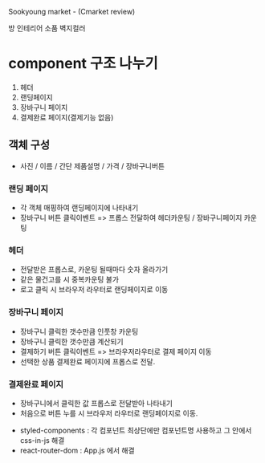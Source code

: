 Sookyoung market - (Cmarket review)

방 인테리어 소품
벽지컬러

# component 구조 나누기

1. 헤더
2. 랜딩페이지
3. 장바구니 페이지
4. 결제완료 페이지(결제기능 없음)

## 객체 구성

- 사진 / 이름 / 간단 제품설명 / 가격 / 장바구니버튼

### 랜딩 페이지

- 각 객체 매핑하여 랜딩페이지에 나타내기
- 장바구니 버튼 클릭이벤트
  => 프롭스 전달하여 헤더카운팅 / 장바구니페이지 카운팅

### 헤더

- 전달받은 프롭스로, 카운팅 될때마다 숫자 올라가기
- 같은 물건고를 시 중복카운팅 불가
- 로고 클릭 시 브라우저 라우터로 랜딩페이지로 이동

### 장바구니 페이지

- 장바구니 클릭한 갯수만큼 인풋창 카운팅
- 장바구니 클릭한 갯수만큼 계산되기
- 결제하기 버튼 클릭이벤트 => 브라우저라우터로 결제 페이지 이동
- 선택한 상품 결제완료 페이지에 프롭스로 전달.

### 결제완료 페이지

- 장바구니에서 클릭한 값 프롭스로 전달받아 나타내기
- 처음으로 버튼 누를 시 브라우저 라우터로 랜딩페이지로 이동.

* styled-components : 각 컴포넌트 최상단에만 컴포넌트명 사용하고 그 안에서 css-in-js 해결
* react-router-dom : App.js 에서 해결
